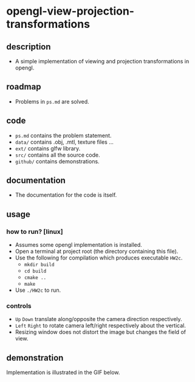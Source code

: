 # opengl-view-projection-transformations

## description
- A simple implementation of viewing and projection transformations in opengl.

## roadmap
- Problems in `ps.md` are solved.

## code
- `ps.md` contains the problem statement.
- `data/` contains .obj, .mtl, texture files ...
- `ext/` contains glfw library.
- `src/` contains all the source code.
- `github/` contains demonstrations.

## documentation
- The documentation for the code is itself.

## usage

### how to run? [linux]
- Assumes some opengl implementation is installed.
- Open a terminal at project root (the directory containing this file).
- Use the following for compilation which produces executable `HW2c`.
  - `mkdir build`
  - `cd build`
  - `cmake ..`
  - `make`
- Use `./HW2c` to run.

### controls
- `Up` `Down` translate along/opposite the camera direction respectively.
- `Left` `Right` to rotate camera left/right respectively about the vertical.
- Resizing window does not distort the image but changes the field of view.

## demonstration
Implementation is illustrated in the GIF below.
